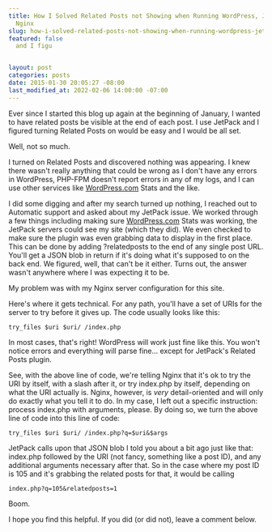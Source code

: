 ```yaml
---
title: How I Solved Related Posts not Showing when Running WordPress, JetPack, and
  Nginx
slug: how-i-solved-related-posts-not-showing-when-running-wordpress-jetpack-and-nginx
featured: false
  and I figu


layout: post
categories: posts
date: 2015-01-30 20:05:27 -08:00
last_modified_at: 2022-02-06 14:00:00 -07:00
---
```


Ever since I started this blog up again at the beginning of January, I wanted to have related posts be visible at the end of each post. I use JetPack and I figured turning Related Posts on would be easy and I would be all set.

Well, not so much.

I turned on Related Posts and discovered nothing was appearing. I knew there wasn't really anything that could be wrong as I don't have any errors in WordPress, PHP-FPM doesn't report errors in any of my logs, and I can use other services like [WordPress.com](http://WordPress.com) Stats and the like.

I did some digging and after my search turned up nothing, I reached out to Automatic support and asked about my JetPack issue. We worked through a few things including making sure [WordPress.com](http://WordPress.com) Stats was working, the JetPack servers could see my site (which they did). We even checked to make sure the plugin was even grabbing data to display in the first place. This can be done by adding ?relatedposts to the end of any single post URL. You'll get a JSON blob in return if it's doing what it's supposed to on the back end. We figured, well, that can't be it either. Turns out, the answer wasn't anywhere where I was expecting it to be.

My problem was with my Nginx server configuration for this site.

Here's where it gets technical. For any path, you'll have a set of URIs for the server to try before it gives up. The code usually looks like this:

```
try_files $uri $uri/ /index.php
```

In most cases, that's right! WordPress will work just fine like this. You won't notice errors and everything will parse fine… except for JetPack's Related Posts plugin.

See, with the above line of code, we're telling Nginx that it's ok to try the URI by itself, with a slash after it, or try index.php by itself, depending on what the URI actually is. Nginx, however, is _very_ detail-oriented and will only do exactly what you tell it to do. In my case, I left out a specific instruction: process index.php with arguments, please. By doing so, we turn the above line of code into this line of code:

```
try_files $uri $uri/ /index.php?q=$uri&$args
```

JetPack calls upon that JSON blob I told you about a bit ago just like that: index.php followed by the URI (not fancy, something like a post ID), and any additional arguments necessary after that. So in the case where my post ID is 105 and it's grabbing the related posts for that, it would be calling

```
index.php?q=105&relatedposts=1
```

Boom.

I hope you find this helpful. If you did (or did not), leave a comment below.

